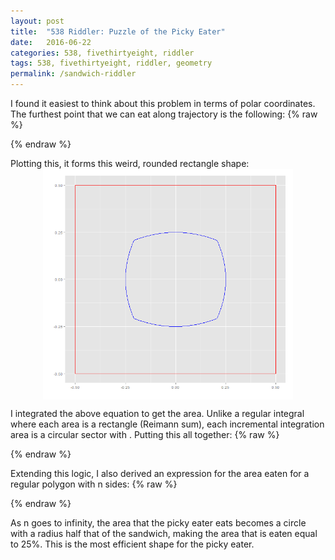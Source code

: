 ```yaml
---
layout: post
title:  "538 Riddler: Puzzle of the Picky Eater"
date:   2016-06-22
categories: 538, fivethirtyeight, riddler
tags: 538, fivethirtyeight, riddler, geometry
permalink: /sandwich-riddler
---
```


I found it easiest to think about this problem in terms of polar coordinates.  The furthest point that we can eat along trajectory <span class="inline-equation" data-expr="\theta"></span> is the following:
{% raw %}
<div class="equation" data-expr="r \left( \theta \right) = \frac{1}{2 \left( 1 + cos( \theta ) \right)} \quad \forall \theta \in \left[ 0, \frac{\pi}{4} \right]"></div>
{% endraw %}

Plotting this, it forms this weird, rounded rectangle shape:
<br>
<img src="/assets/img/sandwich-riddler.jpg" width="400px" style = "display: block; margin-left: auto; margin-right: auto;">

I integrated the above equation to get the area.  Unlike a regular integral where each area is a rectangle (Reimann sum), each incremental integration area is a circular sector with <span class="inline-equation" data-expr="dA = \frac{ \pi dr^{2}}{2 \pi} = \frac{dr^{2}}{2}"></span>.  Putting this all together:
{% raw %}
<div class="equation" data-expr="A = 8 \int_{0}^{ \frac{\pi}{4} } \frac{1}{8 \left( 1 + cos(\theta) \right)^2} d \theta = \frac{ sin(\theta) \left( cos(\theta) + 2 \right) }{3 \left( cos(\theta) + 1 \right)^2} \Big|_{0}^{ \frac{\pi}{4} } = \frac{1}{3} \left( 4 \sqrt{2} - 5 \right) = 21.9 \%"></div>
{% endraw %}

Extending this logic, I also derived an expression for the area eaten for a regular polygon with n sides:
{% raw %}
<div class="equation" data-expr="A(n) = \frac{ cos^2(\frac{\pi}{n}) + 2 cos(\frac{\pi}{n}) }{3 \left( cos^2(\frac{\pi}{n}) + 2 cos(\frac{\pi}{n}) + 1 \right)}"></div>
<div class="equation" data-expr="\lim_{n \to \infty} A(n) = \frac{ cos^2(0) + 2 cos(0) }{3 \left( cos^2(0) + 2 cos(0) + 1 \right)} = \frac{1}{4} = 25 \%"></div>
{% endraw %}

As n goes to infinity, the area that the picky eater eats becomes a circle with a radius half that of the sandwich, making the area that is eaten equal to 25%.  This is the most efficient shape for the picky eater.
